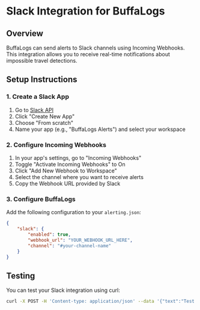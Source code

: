 # Slack Integration for BuffaLogs

## Overview
BuffaLogs can send alerts to Slack channels using Incoming Webhooks. This integration allows you to receive real-time notifications about impossible travel detections.

## Setup Instructions

### 1. Create a Slack App
1. Go to [Slack API](https://api.slack.com/apps)
2. Click "Create New App"
3. Choose "From scratch"
4. Name your app (e.g., "BuffaLogs Alerts") and select your workspace

### 2. Configure Incoming Webhooks
1. In your app's settings, go to "Incoming Webhooks"
2. Toggle "Activate Incoming Webhooks" to On
3. Click "Add New Webhook to Workspace"
4. Select the channel where you want to receive alerts
5. Copy the Webhook URL provided by Slack

### 3. Configure BuffaLogs
Add the following configuration to your `alerting.json`:
```json
{
    "slack": {
        "enabled": true,
        "webhook_url": "YOUR_WEBHOOK_URL_HERE",
        "channel": "#your-channel-name"
    }
}
```

## Testing
You can test your Slack integration using curl:
```bash
curl -X POST -H 'Content-type: application/json' --data '{"text":"Test message from BuffaLogs"}' YOUR_WEBHOOK_URL_HERE
```